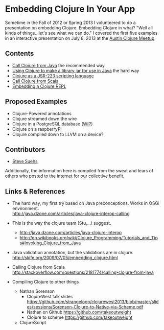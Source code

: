 Embedding Clojure In Your App
=============================

Sometime in the Fall of 2012 or Spring 2013 I volunteered to do a presentation on embedding Clojure.
Embedding Clojure in what?
"Well all kinds of things...let's see what we can do."
I covered the first five examples in an interactive
presentation on July 8, 2013 at the [Austin Clojure Meetup](http://www.meetup.com/Austin-Clojure-Meetup).

Contents
------------
* [Call Clojure from Java](./javaclojureeasy) the recommended way
* [Using Clojure to make a library jar for use in Java](./clojurejarforusebyjava) the hard way
* [Clojure as a JSR-223 scripting language](./scriptingwithclojure)
* [Call Clojure from Scala ](./scalaclojure)
* [Embedding a Clojure REPL](./repl)


Proposed Examples
-----------------
* Clojure-Powered annotations
* Clojure streamed down the wire
* Clojure in a PostgreSQL database ([WIP](./serversidepostgres))
* Clojure on a raspberryPi
* Clojure compiled down to LLVM on a device?

Contributors
--------------
* [Steve Suehs](http://github.com/skelter)

Additionally, the information here is compiled from the sweat and tears of
others who posted to the internet for our collective benefit.

Links & References
-------------------
* The hard way, my first try based on Java preconceptions.
  Works in OSGi environment.  
  http://java.dzone.com/articles/java-clojure-interop-calling

* This is the way the clojure team (Stu,...) suggest.
  * http://java.dzone.com/articles/java-clojure-interop
  * http://en.wikibooks.org/wiki/Clojure_Programming/Tutorials_and_Tips#Invoking_Clojure_from_Java
  
* Java validation annotation, but the validations are in clojure.
  http://skife.org/2009/07/05/embedding_clojure.html

* Calling Clojure from Scala
  http://stackoverflow.com/questions/2181774/calling-clojure-from-java
  
* Compiling Clojure to other things
  * Nathan Sorenson
    * ClojureWest talk slides
	  https://github.com/strangeloop/clojurewest2013/blob/master/slides/sessions/Sorenson-Clojure-to-Native-via-Scheme.pdf
	* Nathan on Github https://github.com/takeoutweight
	* Clojure to scheme https://github.com/takeoutweight
  * ClojureScript
